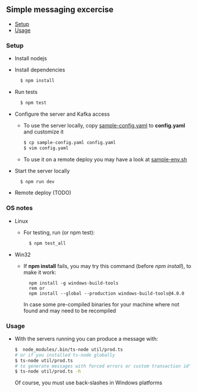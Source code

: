 ## Simple messaging excercise
- [Setup](#setup)
- [Usage](#usage)

### Setup

- Install nodejs
- Install dependencies

  ```bash
    $ npm install
  ```

- Run tests

  ```bash
    $ npm test
  ```

- Configure the server and Kafka access
    - To use the server locally, copy [sample-config.yaml](sample-config.yaml) to **config.yaml** and customize it

      ```bash
      $ cp sample-config.yaml config.yaml
      $ vim config.yaml
      ```
    - To use it on a remote deploy you may have a look at [sample-env.sh](config-env.sh)


- Start the server locally

  ```bash
    $ npm run dev
  ```

- Remote deploy (TODO)


### OS notes
- Linux
  - For testing, run (or npm test):
    ```bash
      $ npm test_all
    ```

- Win32
  - If **npm install** fails, you may try this command (before *npm install*), to make it work:
    ```ms-dos
      npm install -g windows-build-tools
      rem or
      npm install --global --production windows-build-tools@4.0.0
    ```
    In case some pre-compiled binaries for your machine where not found and may need to be recompiled  


### Usage
- With the servers running you can produce a message with:
  ```bash
  $  node_modules/.bin/ts-node util/prod.ts
  # or if you installed ts-node globally
  $ ts-node util/prod.ts
  # to generate messages with forced errors or custom transaction id's run it with -h for help
  $ ts-node util/prod.ts -h
  ```
  Of course, you must use back-slashes in Windows platforms